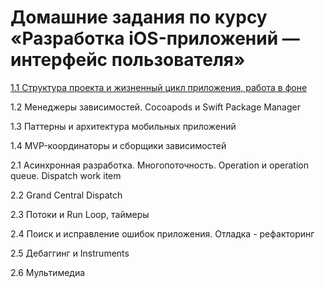# Домашние задания по курсу «Разработка iOS-приложений — интерфейс пользователя»

[1.1 	Структура проекта и жизненный цикл приложения, работа в фоне](https://github.com/netology-code/iosint-homeworks/tree/main/1.1)

1.2 	Менеджеры зависимостей. Cocoapods и Swift Package Manager

1.3 	Паттерны и архитектура мобильных приложений

1.4 	MVP-координаторы и сборщики зависимостей

2.1 	Асинхронная разработка. Многопоточность. Operation и operation queue. Dispatch work item

2.2 	Grand Central Dispatch

2.3 	Потоки и Run Loop, таймеры

2.4 	Поиск и исправление ошибок приложения. Отладка - рефакторинг

2.5 	Дебаггинг и Instruments

2.6 	Мультимедиа
